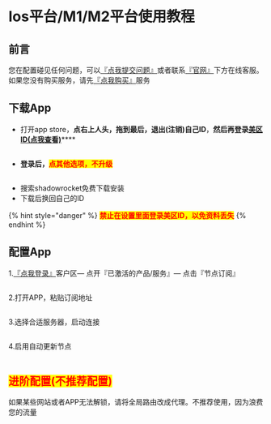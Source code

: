 # Ios平台/M1/M2平台使用教程

## 前言

您在配置碰见任何问题，可以[『点我提交问题』](https://www.lengjiao.me/submitticket.php)或者联系[『官网』](https://www.lengjiao.me)下方在线客服。如果您没有购买服务，请先[『点我购买』](https://www.lengjiao.me/cart.php)服务

## 下载App

* 打开app store，**点右上人头，拖到最后，退出(注销)自己ID**，**然后再登录**[**美区ID(点我查看)**](https://www.lengjiao.me/index.php?rp=/knowledgebase/2/IosID.html)****

<figure><img src="https://img.lengjiao.me/ios/i0.png" alt=""><figcaption></figcaption></figure>

* **登录后，**<mark style="color:red;">**点其他选项，不升级**</mark>

<figure><img src="https://img.lengjiao.me/ios/i1.png" alt=""><figcaption></figcaption></figure>

* 搜索shadowrocket免费下载安装
* 下载后换回自己的ID

{% hint style="danger" %}
<mark style="color:red;">**禁止在设置里面登录美区ID，以免资料丢失**</mark>
{% endhint %}

## 配置App

1.[『点我登录』](https://www.lengjiao.me/clientarea.php)客户区— 点开『已激活的产品/服务』— 点击『节点订阅』

<figure><img src="https://img.lengjiao.me/ios/i2.png" alt=""><figcaption></figcaption></figure>

2.打开APP，粘贴订阅地址

<figure><img src="https://img.lengjiao.me/ios/i3.png" alt=""><figcaption></figcaption></figure>

3.选择合适服务器，启动连接

<figure><img src="https://img.lengjiao.me/ios/i4.png" alt=""><figcaption></figcaption></figure>

4.启用自动更新节点

<figure><img src="https://img.lengjiao.me/ios/i5.png" alt=""><figcaption></figcaption></figure>

## <mark style="color:red;">进阶配置(不推荐配置)</mark>

如果某些网站或者APP无法解锁，请将全局路由改成代理。不推荐使用，因为浪费您的流量

<figure><img src="https://img.lengjiao.me/ios/i6.png" alt=""><figcaption></figcaption></figure>
